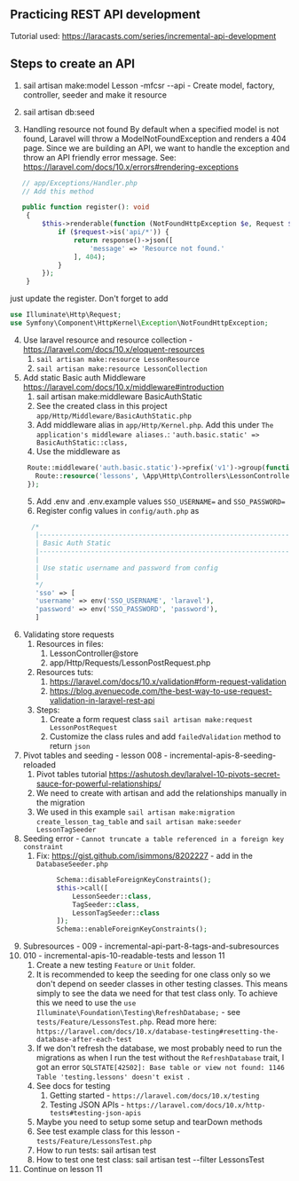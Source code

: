## Practicing REST API development

Tutorial used: https://laracasts.com/series/incremental-api-development

## Steps to create an API

1. sail artisan make:model Lesson -mfcsr --api - Create model, factory, controller, seeder and make it resource

2. sail artisan db:seed

3. Handling resource not found By default when a specified model is not found, Laravel will throw a ModelNotFoundException and renders a 404 page. Since we are building an API, we want to handle the exception and throw an API friendly error message.
   See: https://laravel.com/docs/10.x/errors#rendering-exceptions
```php
   // app/Exceptions/Handler.php
   // Add this method

   public function register(): void
    {
        $this->renderable(function (NotFoundHttpException $e, Request $request) {
            if ($request->is('api/*')) {
                return response()->json([
                    'message' => 'Resource not found.'
                ], 404);
            }
        });
    }
```
just update the register. Don't forget to add

```php
use Illuminate\Http\Request;
use Symfony\Component\HttpKernel\Exception\NotFoundHttpException;
```

4. Use laravel resource and resource collection - https://laravel.com/docs/10.x/eloquent-resources
   1. `sail artisan make:resource LessonResource`
   1. `sail artisan make:resource LessonCollection`
5. Add static Basic auth Middleware https://laravel.com/docs/10.x/middleware#introduction
    1. sail artisan make:middleware BasicAuthStatic
    2. See the created class in this project `app/Http/Middleware/BasicAuthStatic.php`
    3. Add middleware alias in `app/Http/Kernel.php`. Add this under `The application's middleware aliases.`: `'auth.basic.static' => BasicAuthStatic::class,`
    4. Use the middleware as
   ```php 
    Route::middleware('auth.basic.static')->prefix('v1')->group(function () {
      Route::resource('lessons', \App\Http\Controllers\LessonController::class, ['only' => ['store']]);
    });
   ```
    5. Add .env and .env.example values `SSO_USERNAME=` and `SSO_PASSWORD=`
    6. Register config values in `config/auth.php` as
   ```php 
     /*
      |--------------------------------------------------------------------------
      | Basic Auth Static
      |--------------------------------------------------------------------------
      |
      | Use static username and password from config
      |
      */
      'sso' => [
      'username' => env('SSO_USERNAME', 'laravel'),
      'password' => env('SSO_PASSWORD', 'password'),
      ]
   ```
6. Validating store requests
    1. Resources in files:
        1. LessonController@store
        2. app/Http/Requests/LessonPostRequest.php
    2. Resources tuts:
        1. https://laravel.com/docs/10.x/validation#form-request-validation
        2. https://blog.avenuecode.com/the-best-way-to-use-request-validation-in-laravel-rest-api
    3. Steps:
        1. Create a form request class `sail artisan make:request LessonPostRequest`
        2. Customize the class rules and add `failedValidation` method to return `json`
7. Pivot tables and seeding - lesson 008 - incremental-apis-8-seeding-reloaded
   1. Pivot tables tutorial https://ashutosh.dev/laralvel-10-pivots-secret-sauce-for-powerful-relationships/
   2. We need to create with artisan and add the relationships manually in the migration
   3. We used in this example `sail artisan make:migration create_lesson_tag_table` and `sail artisan make:seeder LessonTagSeeder`
8. Seeding error - `Cannot truncate a table referenced in a foreign key constraint`
   1. Fix: https://gist.github.com/isimmons/8202227 - add in the `DatabaseSeeder.php` 
      ```php
           Schema::disableForeignKeyConstraints();
           $this->call([
               LessonSeeder::class,
               TagSeeder::class,
               LessonTagSeeder::class
           ]);
           Schema::enableForeignKeyConstraints();
       ```
9. Subresources - 009 - incremental-api-part-8-tags-and-subresources
10. 010 - incremental-apis-10-readable-tests and lesson 11
    1. Create a new testing `Feature` or `Unit` folder.
    2. It is recommended to keep the seeding for one class only so we don't depend on seeder classes in other testing 
    classes. This means simply to see the data we need for that test class only. To achieve this we need to use the 
    `use Illuminate\Foundation\Testing\RefreshDatabase;` - see `tests/Feature/LessonsTest.php`. 
    Read more here: `https://laravel.com/docs/10.x/database-testing#resetting-the-database-after-each-test`
    3. If we don't refresh the database, we most probably need to run the migrations as when I run the test without the 
    `RefreshDatabase` trait, I got an error `SQLSTATE[42S02]: Base table or view not found: 1146 Table 'testing.lessons' doesn't exist `.
    4. See docs for testing
       1. Getting started - `https://laravel.com/docs/10.x/testing`
       2. Testing JSON APIs - `https://laravel.com/docs/10.x/http-tests#testing-json-apis`
    5. Maybe you need to setup some setup and tearDown methods
    6. See test example class for this lesson - `tests/Feature/LessonsTest.php`
    7. How to run tests: sail artisan test
    8. How to test one test class: sail artisan test --filter LessonsTest
11. Continue on lesson 11
      

